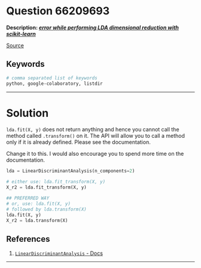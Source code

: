 
# Question 66209693

**Description: [_error while performing LDA dimensional reduction with scikit-learn_][#Q]**

[Source][#Q]

[#Q]: https://stackoverflow.com/questions/66209693/

## Keywords

```bash
# comma separated list of keywords
python, google-colaboratory, listdir
```

---

# Solution

`lda.fit(X, y)` does not return anything and hence you cannot call the method called `.transform()` on it. The API will allow you to call a method only if it is already defined. Please see the documentation.

Change it to this. I would also encourage you to spend more time on the documentation.

```python
lda = LinearDiscriminantAnalysis(n_components=2)

# either use: lda.fit_transform(X, y)
X_r2 = lda.fit_transform(X, y)

## PREFERRED WAY
# or, use: lda.fit(X, y)
# followed by lda.transform(X)
lda.fit(X, y)
X_r2 = lda.transform(X)
```

## References

1. [`LinearDiscriminantAnalysis` -  Docs][#lda-sklearn-docs]

   [#lda-sklearn-docs]: https://scikit-learn.org/stable/modules/generated/sklearn.discriminant_analysis.LinearDiscriminantAnalysis.html

---
